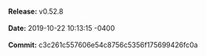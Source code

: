 **Release:** 
v0.52.8
<br><br>**Date:** 
2019-10-22 10:13:15 -0400
<br><br>**Commit:** 
c3c261c557606e54c8756c5356f175699426fc0a

